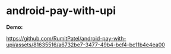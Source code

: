 # android-pay-with-upi

**Demo:**

https://github.com/RumitPatel/android-pay-with-upi/assets/81635516/a6732be7-3477-49b4-bcf4-bc11b4e4ea00

